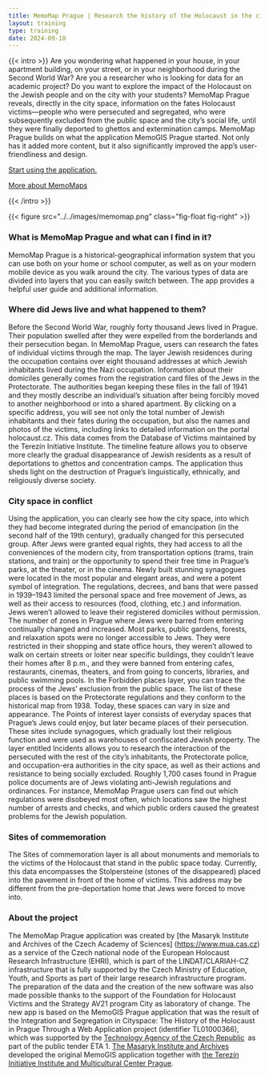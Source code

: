 ```yaml
---
title: MemoMap Prague | Research the history of the Holocaust in the city space
layout: training
type: training
date: 2024-09-10
---
```


{{< intro >}}
Are you wondering what happened in your house, in your apartment building, on your street, or in your neighborhood during the Second World War? Are you a researcher who is looking for data for an academic project? Do you want to explore the impact of the Holocaust on the Jewish people and on the city with your students? MemoMap Prague reveals, directly in the city space, information on the fates Holocaust victims—people who were persecuted and segregated, who were subsequently excluded from the public space and the city’s social life, until they were finally deported to ghettos and extermination camps. MemoMap Prague builds on what the application MemoGIS Prague started. Not only has it added more content, but it also significantly improved the app’s user-friendliness and design.

[Start using the application.](https://memomap.cz/)

[More about MemoMaps](/services/memomap-general/) 

{{< /intro >}}

{{< figure src="../../images/memomap.png" class="fig-float fig-right" >}}

### What is MemoMap Prague and what can I find in it?
MemoMap Prague is a historical-geographical information system that you can use both on your home or school computer, as well as on your modern mobile device as you walk around the city.
The various types of data are divided into layers that you can easily switch between. The app provides a helpful user guide and additional information.

### Where did Jews live and what happened to them? 
Before the Second World War, roughly forty thousand Jews lived in Prague. Their population swelled after they were expelled from the borderlands and their persecution began.
In MemoMap Prague, users can research the fates of individual victims through the map. The layer Jewish residences during the occupation contains over eight thousand addresses at which Jewish inhabitants lived during the Nazi occupation. Information about their domiciles generally comes from the registration card files of the Jews in the Protectorate. The authorities began keeping these files in the fall of 1941 and they mostly describe an individual’s situation after being forcibly moved to another neighborhood or into a shared apartment. By clicking on a specific address, you will see not only the total number of Jewish inhabitants and their fates during the occupation, but also the names and photos of the victims, including links to detailed information on the portal holocaust.cz. This data comes from the Database of Victims maintained by the Terezín Initiative Institute.
The timeline feature allows you to observe more clearly the gradual disappearance of Jewish residents as a result of deportations to ghettos and concentration camps. The application thus sheds light on the destruction of Prague’s linguistically, ethnically, and religiously diverse society.

### City space in conflict
Using the application, you can clearly see how the city space, into which they had become integrated during the period of emancipation (in the second half of the 19th century), gradually changed for this persecuted group. After Jews were granted equal rights, they had access to all the conveniences of the modern city, from transportation options (trams, train stations, and train) or the opportunity to spend their free time in Prague’s parks, at the theater, or in the cinema. Newly built stunning synagogues were located in the most popular and elegant areas, and were a potent symbol of integration.
The regulations, decrees, and bans that were passed in 1939–1943 limited the personal space and free movement of Jews, as well as their access to resources (food, clothing, etc.) and information. Jews weren’t allowed to leave their registered domiciles without permission. The number of zones in Prague where Jews were barred from entering continually changed and increased. Most parks, public gardens, forests, and relaxation spots were no longer accessible to Jews. They were restricted in their shopping and state office hours, they weren’t allowed to walk on certain streets or loiter near specific buildings, they couldn’t leave their homes after 8 p.m., and they were banned from entering cafes, restaurants, cinemas, theaters, and from going to concerts, libraries, and public swimming pools.
In the Forbidden places layer, you can trace the process of the Jews’ exclusion from the public space. The list of these places is based on the Protectorate regulations and they conform to the historical map from 1938. Today, these spaces can vary in size and appearance.
The Points of interest layer consists of everyday spaces that Prague’s Jews could enjoy, but later became places of their persecution. These sites include synagogues, which gradually lost their religious function and were used as warehouses of confiscated Jewish property.
The layer entitled Incidents allows you to research the interaction of the persecuted with the rest of the city’s inhabitants, the Protectorate police, and occupation-era authorities in the city space, as well as their actions and resistance to being socially excluded. Roughly 1,700 cases found in Prague police documents are of Jews violating anti-Jewish regulations and ordinances. For instance, MemoMap Prague users can find out which regulations were disobeyed most often, which locations saw the highest number of arrests and checks, and which public orders caused the greatest problems for the Jewish population.

### Sites of commemoration
The Sites of commemoration layer is all about monuments and memorials to the victims of the Holocaust that stand in the public space today. Currently, this data encompasses the Stolpersteine (stones of the disappeared) placed into the pavement in front of the home of victims. This address may be different from the pre-deportation home that Jews were forced to move into.

### About the project 
The MemoMap Prague application was created by [the Masaryk Institute and Archives of the Czech Academy of Sciences] (https://www.mua.cas.cz) as a service of the Czech national node of the European Holocaust Research Infrastructure (EHRI), which is part of the LINDAT/CLARIAH-CZ infrastructure that is fully supported by the Czech Ministry of Education, Youth, and Sports as part of their large research infrastructure program. The preparation of the data and the creation of the new software was also made possible thanks to the support of the Foundation for Holocaust Victims and the Strategy AV21 program City as laboratory of change.
The new app is based on the MemoGIS Prague application that was the result of the Integration and Segregation in Cityspace: The History of the Holocaust in Prague Through a Web Application project (identifier TL01000366), which was supported by the [Technology Agency of the Czech Republic](https://www.tacr.cz/)  as part of the public tender ÉTA 1. [The Masaryk Institute and Archives](http://www.terezinstudies.cz/) developed the original MemoGIS application together with [the Terezín Initiative Institute and Multicultural Center Prague](https://mkc.cz/).